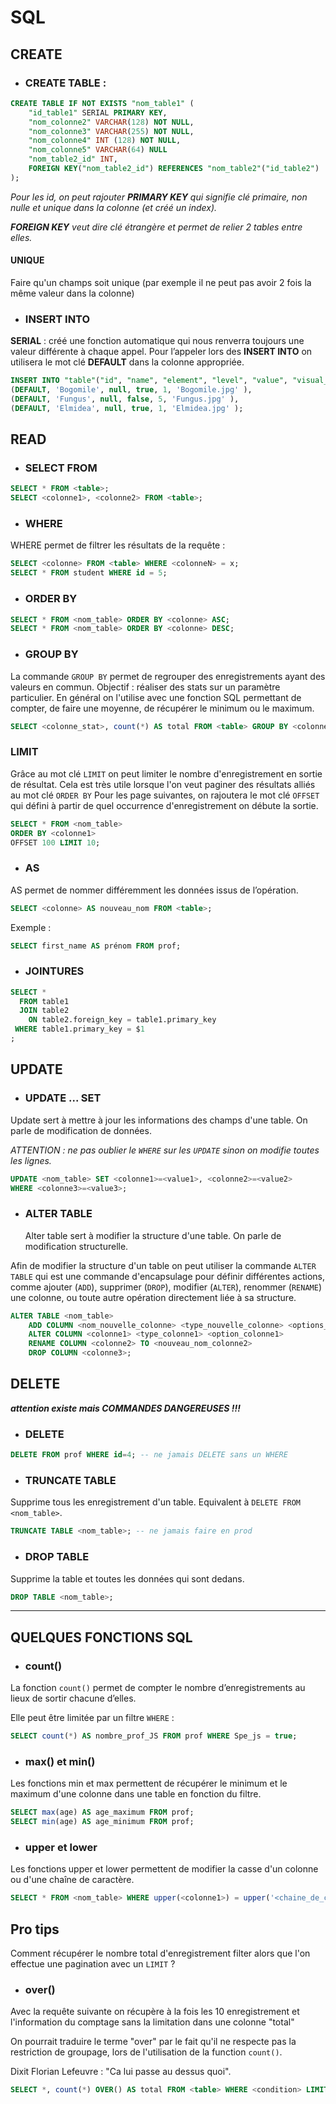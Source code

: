 # SQL

## CREATE

- ### CREATE TABLE :

```sql
CREATE TABLE IF NOT EXISTS "nom_table1" (
    "id_table1" SERIAL PRIMARY KEY,
    "nom_colonne2" VARCHAR(128) NOT NULL,
    "nom_colonne3" VARCHAR(255) NOT NULL,
    "nom_colonne4" INT (128) NOT NULL,
    "nom_colonne5" VARCHAR(64) NULL
    "nom_table2_id" INT,
    FOREIGN KEY("nom_table2_id") REFERENCES "nom_table2"("id_table2")
);
```

_Pour les id, on peut rajouter **PRIMARY KEY** qui signifie clé primaire, non nulle et unique dans la colonne (et créé un index)._

_**FOREIGN KEY** veut dire clé étrangère et permet de relier 2 tables entre elles._

#### UNIQUE

Faire qu'un champs soit unique (par exemple il ne peut pas avoir 2 fois la même valeur dans la colonne)

- ### INSERT INTO

**SERIAL** : créé une fonction automatique qui nous renverra toujours une valeur différente à chaque appel. Pour l’appeler lors des **INSERT INTO** on utilisera le mot clé **DEFAULT** dans la colonne appropriée.

```sql
INSERT INTO "table"("id", "name", "element", "level", "value", "visual_name" ) VALUES
(DEFAULT, 'Bogomile', null, true, 1, 'Bogomile.jpg' ),
(DEFAULT, 'Fungus', null, false, 5, 'Fungus.jpg' ),
(DEFAULT, 'Elmidea', null, true, 1, 'Elmidea.jpg' );
```

## READ

- ### SELECT FROM

```sql
SELECT * FROM <table>;
SELECT <colonne1>, <colonne2> FROM <table>;
```

- ### WHERE

WHERE permet de filtrer les résultats de la requête :

```sql
SELECT <colonne> FROM <table> WHERE <colonneN> = x;
SELECT * FROM student WHERE id = 5;
```

- ### ORDER BY

```sql
SELECT * FROM <nom_table> ORDER BY <colonne> ASC;
SELECT * FROM <nom_table> ORDER BY <colonne> DESC;
```

- ### GROUP BY

La commande `GROUP BY` permet de regrouper des enregistrements ayant des valeurs en commun. Objectif : réaliser des stats sur un paramètre particulier.
En général on l'utilise avec une fonction SQL permettant de compter, de faire une moyenne, de récupérer le minimum ou le maximum.

```SQL
SELECT <colonne_stat>, count(*) AS total FROM <table> GROUP BY <colonne_stat>;
```

### LIMIT

Grâce au mot clé `LIMIT` on peut limiter le nombre d'enregistrement en sortie de résultat. Cela est très utile lorsque l'on veut paginer des résultats alliés au mot clé `ORDER BY`
Pour les page suivantes, on rajoutera le mot clé `OFFSET` qui défini à partir de quel occurrence d'enregistrement on débute la sortie.

```SQL
SELECT * FROM <nom_table>
ORDER BY <colonne1>
OFFSET 100 LIMIT 10;
```

- ### AS

AS permet de nommer différemment les données issus de l’opération.

```sql
SELECT <colonne> AS nouveau_nom FROM <table>;
```

Exemple :

```sql
SELECT first_name AS prénom FROM prof;
```

- ### JOINTURES

```sql
SELECT *
  FROM table1
  JOIN table2
    ON table2.foreign_key = table1.primary_key
 WHERE table1.primary_key = $1
;
```

## UPDATE

- ### UPDATE ... SET

Update sert à mettre à jour les informations des champs d'une table. On parle de modification de données.

_ATTENTION : ne pas oublier le `WHERE` sur les `UPDATE` sinon on modifie toutes les lignes._

```sql
UPDATE <nom_table> SET <colonne1>=<value1>, <colonne2>=<value2>
WHERE <colonne3>=<value3>;
```

- ### ALTER TABLE
  Alter table sert à modifier la structure d'une table. On parle de modification structurelle.

Afin de modifier la structure d'un table on peut utiliser la commande `ALTER TABLE` qui est une commande d'encapsulage pour définir différentes actions, comme ajouter (`ADD`), supprimer (`DROP`), modifier (`ALTER`), renommer (`RENAME`) une colonne, ou toute autre opération directement liée à sa structure.

```SQL
ALTER TABLE <nom_table>
    ADD COLUMN <nom_nouvelle_colonne> <type_nouvelle_colonne> <options_nouvelle_colonne>
    ALTER COLUMN <colonne1> <type_colonne1> <option_colonne1>
    RENAME COLUMN <colonne2> TO <nouveau_nom_colonne2>
    DROP COLUMN <colonne3>;
```

## DELETE

_**attention existe mais COMMANDES DANGEREUSES !!!**_

- ### DELETE

```sql
DELETE FROM prof WHERE id=4; -- ne jamais DELETE sans un WHERE
```

- ### TRUNCATE TABLE

Supprime tous les enregistrement d'un table. Equivalent à `DELETE FROM <nom_table>`.

```sql
TRUNCATE TABLE <nom_table>; -- ne jamais faire en prod
```

- ### DROP TABLE

Supprime la table et toutes les données qui sont dedans.

```SQL
DROP TABLE <nom_table>;
```

<hr>

## QUELQUES FONCTIONS SQL

- ### count()

La fonction `count()` permet de compter le nombre d’enregistrements au lieux de sortir chacune d’elles.

Elle peut être limitée par un filtre `WHERE` :

```sql
SELECT count(*) AS nombre_prof_JS FROM prof WHERE Spe_js = true;
```

- ### max() et min()

Les fonctions min et max permettent de récupérer le minimum et le maximum d'une colonne dans une table en fonction du filtre.

```sql
SELECT max(age) AS age_maximum FROM prof;
SELECT min(age) AS age_minimum FROM prof;
```

- ### upper et lower

Les fonctions upper et lower permettent de modifier la casse d'un colonne ou d'une chaîne de caractère.

```SQL
SELECT * FROM <nom_table> WHERE upper(<colonne1>) = upper('<chaine_de_caractère>');
```

## Pro tips

Comment récupérer le nombre total d'enregistrement filter alors que l'on effectue une pagination avec un `LIMIT` ?

- ### over()

Avec la requête suivante on récupère à la fois les 10 enregistrement et l'information du comptage sans la limitation dans une colonne "total"

On pourrait traduire le terme "over" par le fait qu'il ne respecte pas la restriction de groupage, lors de l'utilisation de la function `count()`.

Dixit Florian Lefeuvre : "Ca lui passe au dessus quoi".

```SQL
SELECT *, count(*) OVER() AS total FROM <table> WHERE <condition> LIMIT 10;
```
